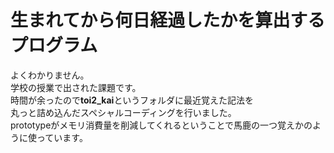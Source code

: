 # 生まれてから何日経過したかを算出するプログラム
よくわかりません。   
学校の授業で出された課題です。   
時間が余ったので**toi2_kai**というフォルダに最近覚えた記法を   
丸っと詰め込んだスペシャルコーディングを行いました。   
prototypeがメモリ消費量を削減してくれるということで馬鹿の一つ覚えかのように使っています。
